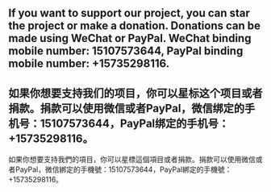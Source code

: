 If you want to support our project, you can star the project or make a donation. Donations can be made using WeChat or PayPal. WeChat binding mobile number: 15107573644, PayPal binding mobile number: +15735298116.
---------
如果你想要支持我们的项目，你可以星标这个项目或者捐款。捐款可以使用微信或者PayPal，微信绑定的手机号：15107573644，PayPal绑定的手机号：+15735298116。
----------
如果你想要支持我們的項目，你可以星標這個項目或者捐款。捐款可以使用微信或者PayPal，微信綁定的手機號：15107573644，PayPal綁定的手機號：+15735298116。
